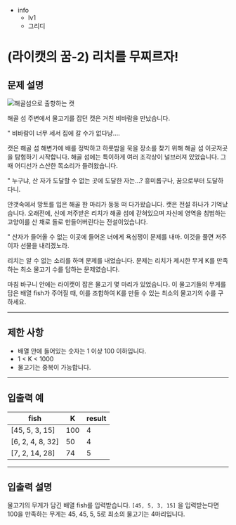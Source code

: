 - info
    - lv1
    - 그리디

# (라이캣의 꿈-2) 리치를 무찌르자!

## 문제 설명

![해골섬으로 출항하는 캣](./14_1.png)


해골 섬 주변에서 물고기를 잡던 캣은 거친 비바람을 만났습니다.

" 비바람이 너무 세서 집에 갈 수가 없다냥….

캣은 해골 섬 해변가에 배를 정박하고 하룻밤을 묵을 장소를 찾기 위해 해골 섬 이곳저곳을 탐험하기 시작합니다. 해골 섬에는 특이하게 여러 조각상이 널브러져 있었습니다. 그때 어디선가 스산한 목소리가 들려왔습니다.

" 누구냐, 산 자가 도달할 수 없는 곳에 도달한 자는…? 흥미롭구나, 꿈으로부터 도달하다니.

안갯속에서 망토를 입은 해골 한 마리가 둥둥 떠 다가왔습니다. 캣은 전설 하나가 기억났습니다. 오래전에, 신에 저주받은 리치가 해골 섬에 갇혀있으며 자신에 영역을 침범하는 고양이를 산 채로 돌로 만들어버린다는 전설이었습니다. 

" 산자가 들어올 수 없는 이곳에 들어온 너에게 욕심쟁이 문제를 내마. 이것을 풀면 저주이자 선물을 내리겠노라.

리치는 알 수 없는 소리를 하며 문제를 내었습니다. 문제는 리치가 제시한 무게 K를 만족하는  최소 물고기 수를 답하는 문제였습니다.

마침 바구니 안에는 라이캣이 잡은 물고기 몇 마리가 있었습니다. 이 물고기들의 무게를 담은 배열 fish가 주어질 때, 이를 조합하여 K를 만들 수 있는 최소의 물고기의 수를 구하세요.

---

## 제한 사항

- 배열 안에 들어있는 숫자는 1 이상 100 이하입니다.
- 1 < K < 1000
- 물고기는 중복이 가능합니다.

---

## 입출력 예

| fish                                  | K | result  |
| ---------------------------------------- | ------- | ------- |
| [45, 5, 3, 15] | 100 | 4 |
| [6, 2, 4, 8, 32] | 50 | 4 |
| [7, 2, 14, 28] | 74 | 5 |

---

## 입출력 설명

물고기의 무게가 담긴 배열 fish를 입력받습니다. `[45, 5, 3, 15]` 을 입력받는다면 100을 만족하는 무게는 45, 45, 5, 5로 최소의 물고기는 4마리입니다.
